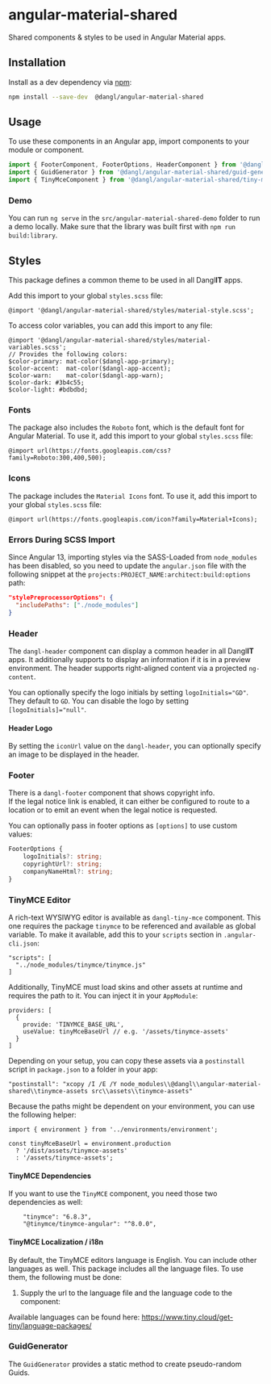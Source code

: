 
# angular-material-shared

Shared components & styles to be used in Angular Material apps.

## Installation

Install as a dev dependency via [npm](https://www.npmjs.com/):

```bash
npm install --save-dev  @dangl/angular-material-shared
```

## Usage
To use these components in an Angular app, import components to your module or component. 

```javascript
import { FooterComponent, FooterOptions, HeaderComponent } from '@dangl/angular-material-shared';
import { GuidGenerator } from '@dangl/angular-material-shared/guid-generator';
import { TinyMceComponent } from '@dangl/angular-material-shared/tiny-mce';
```


### Demo

You can run `ng serve` in the `src/angular-material-shared-demo` folder to run a
demo locally. Make sure that the library was built first with `npm run build:library`.


## Styles

This package defines a common theme to be used in all Dangl**IT** apps.

Add this import to your global `styles.scss` file:

    @import '@dangl/angular-material-shared/styles/material-style.scss';

To access color variables, you can add this import to any file:

    @import '@dangl/angular-material-shared/styles/material-variables.scss';
    // Provides the following colors:
    $color-primary: mat-color($dangl-app-primary);
    $color-accent:  mat-color($dangl-app-accent);
    $color-warn:    mat-color($dangl-app-warn);
    $color-dark: #3b4c55;
    $color-light: #bdbdbd;

### Fonts

The package also includes the `Roboto` font, which is the default font for Angular Material. To use it, add this import to your global `styles.scss` file:

    @import url(https://fonts.googleapis.com/css?family=Roboto:300,400,500);

### Icons

The package includes the `Material Icons` font. To use it, add this import to your global `styles.scss` file:

    @import url(https://fonts.googleapis.com/icon?family=Material+Icons);

### Errors During SCSS Import

Since Angular 13, importing styles via the SASS-Loaded from `node_modules` has been disabled, so you need to update the `angular.json` file with the following snippet at the `projects:PROJECT_NAME:architect:build:options` path:

```json
"stylePreprocessorOptions": {
  "includePaths": ["./node_modules"]
}
```

### Header

The `dangl-header` component can display a common header in all Dangl**IT** apps. It additionally supports to display an information if it is in a preview environment. The header supports right-aligned content via a projected `ng-content`.

You can optionally specify the logo initials by setting `logoInitials="GD"`. They default to `GD`. You can disable the logo by setting `[logoInitials]="null"`.

#### Header Logo

By setting the `iconUrl` value on the `dangl-header`, you can optionally specify an image to be displayed in the header.

### Footer

There is a `dangl-footer` component that shows copyright info.  
If the legal notice link is enabled, it can either be configured to route to a location or to emit an event when the legal notice is requested.

You can optionally pass in footer options as `[options]` to use custom values:

```typescript
FooterOptions {
    logoInitials?: string;
    copyrightUrl?: string;
    companyNameHtml?: string;
}
```

### TinyMCE Editor

A rich-text WYSIWYG editor is available as `dangl-tiny-mce` component. This one requires the package `tinymce` to be referenced and available as global variable. To make it available, add this to your `scripts` section in `.angular-cli.json`:

    "scripts": [
      "../node_modules/tinymce/tinymce.js"
    ]

Additionally, TinyMCE must load skins and other assets at runtime and requires the path to it. You can inject it in your `AppModule`:

    providers: [
      {
        provide: 'TINYMCE_BASE_URL',
        useValue: tinyMceBaseUrl // e.g. '/assets/tinymce-assets'
      }
    ]

Depending on your setup, you can copy these assets via a `postinstall` script in `package.json` to a folder in your app:

    "postinstall": "xcopy /I /E /Y node_modules\\@dangl\\angular-material-shared\\tinymce-assets src\\assets\\tinymce-assets"

Because the paths might be dependent on your environment, you can use the following helper:

    import { environment } from '../environments/environment';

    const tinyMceBaseUrl = environment.production
      ? '/dist/assets/tinymce-assets'
      : '/assets/tinymce-assets';

#### TinyMCE Dependencies

If you want to use the `TinyMCE` component, you need those two dependencies as well:

```
    "tinymce": "6.8.3",
    "@tinymce/tinymce-angular": "^8.0.0",
```

#### TinyMCE Localization / i18n

By default, the TinyMCE editors language is English. You can include other languages as well. This package includes all the language files. To use them, the following must be done:

1. Supply the url to the language file and the language code to the component:

   <dangl-tiny-mce tinyMceLanguageCode="de"></dangl-tiny-mce>

Available languages can be found here: https://www.tiny.cloud/get-tiny/language-packages/

### GuidGenerator

The `GuidGenerator` provides a static method to create pseudo-random Guids.


